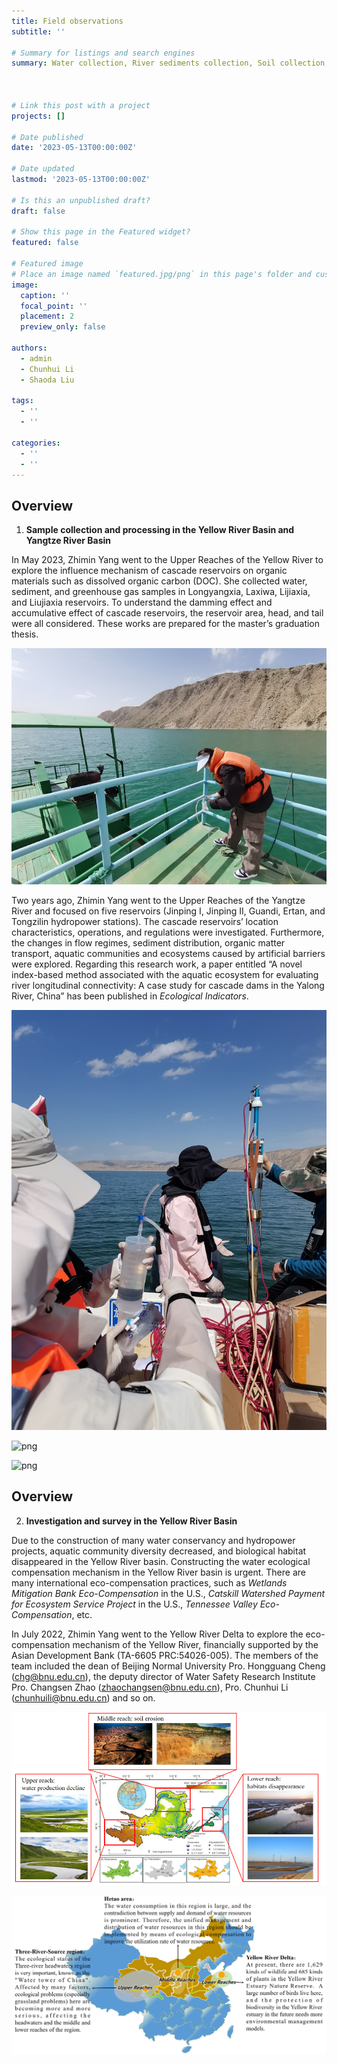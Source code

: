 ```yaml
---
title: Field observations
subtitle: ''

# Summary for listings and search engines
summary: Water collection, River sediments collection, Soil collection, Greenhouse gases collection, Sample pretreatment and storage. Samples collection in the upper reaches of the Yangtze River Basin, in the Yellow River Basin, at the Yellow River Delta, at the Dongting Lake basin, et. al.



# Link this post with a project
projects: []

# Date published
date: '2023-05-13T00:00:00Z'

# Date updated
lastmod: '2023-05-13T00:00:00Z'

# Is this an unpublished draft?
draft: false

# Show this page in the Featured widget?
featured: false

# Featured image
# Place an image named `featured.jpg/png` in this page's folder and customize its options here.
image:
  caption: ''
  focal_point: ''
  placement: 2
  preview_only: false

authors:
  - admin
  - Chunhui Li
  - Shaoda Liu

tags:
  - ''
  - ''

categories:
  - ''
  - ''
---
```



## Overview

1. **Sample collection and processing in the Yellow River Basin and Yangtze River Basin**

In May 2023, Zhimin Yang went to the Upper Reaches of the Yellow River to explore the influence mechanism of cascade reservoirs on organic materials such as dissolved organic carbon (DOC). She collected water, sediment, and greenhouse gas samples in Longyangxia, Laxiwa, Lijiaxia, and Liujiaxia reservoirs. To understand the damming effect and accumulative effect of cascade reservoirs, the reservoir area, head, and tail were all considered. These works are prepared for the master’s graduation thesis.

![png](./index_6_0.png)

Two years ago, Zhimin Yang went to the Upper Reaches of the Yangtze River and focused on five reservoirs (Jinping I, Jinping II, Guandi, Ertan, and Tongzilin hydropower stations). The cascade reservoirs’ location characteristics, operations, and regulations were investigated. Furthermore, the changes in flow regimes, sediment distribution, organic matter transport, aquatic communities and ecosystems caused by artificial barriers were explored. Regarding this research work, a paper entitled “A novel index-based method associated with the aquatic ecosystem for evaluating river longitudinal connectivity: A case study for cascade dams in the Yalong River, China” has been published in _Ecological_ _Indicators_.

![png](./index_5_0.png)

![png](./index_1_0.png)


![png](./index_2_0.png)


## Overview

2. **Investigation and survey in the Yellow River Basin**

Due to the construction of many water conservancy and hydropower projects, aquatic community diversity decreased, and biological habitat disappeared in the Yellow River basin. Constructing the water ecological compensation mechanism in the Yellow River basin is urgent. There are many international eco-compensation practices, such as _Wetlands Mitigation Bank Eco-Compensation_ in the U.S., _Catskill Watershed Payment for Ecosystem Service Project_ in the U.S., _Tennessee Valley Eco-Compensation_, etc.

In July 2022, Zhimin Yang went to the Yellow River Delta to explore the eco-compensation mechanism of the Yellow River, financially supported by the Asian Development Bank (TA-6605 PRC:54026-005). The members of the team included the dean of Beijing Normal University Pro. Hongguang Cheng (chg@bnu.edu.cn), the deputy director of Water Safety Research Institute Pro. Changsen Zhao (zhaochangsen@bnu.edu.cn), Pro. Chunhui Li (chunhuili@bnu.edu.cn) and so on.


![png](./index_3_0.png)


![png](./index_4_0.png)

